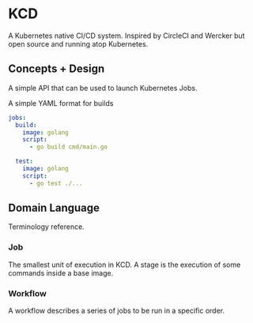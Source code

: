 # KCD

A Kubernetes native CI/CD system. Inspired by CircleCI and Wercker but open source and running atop Kubernetes.

## Concepts + Design

A simple API that can be used to launch Kubernetes Jobs.

A simple YAML format for builds

```yaml
jobs:
  build:
    image: golang
    script:
      - go build cmd/main.go

  test:
    image: golang
    script:
      - go test ./...
```

## Domain Language

Terminology reference.

### Job

The smallest unit of execution in KCD. A stage is the execution of some commands inside a base image.

### Workflow

A workflow describes a series of jobs to be run in a specific order.
